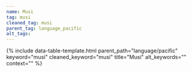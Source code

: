 ```yaml
---
name: Musi
tag: musi
cleaned_tag: musi
parent_tag: language_pacific
alt_tags: 
---
```


{% include data-table-template.html 
  parent_path="language/pacific" 
  keyword="musi" 
  cleaned_keyword="musi" 
  title="Musi"
  alt_keywords=""
  context=""
%}

